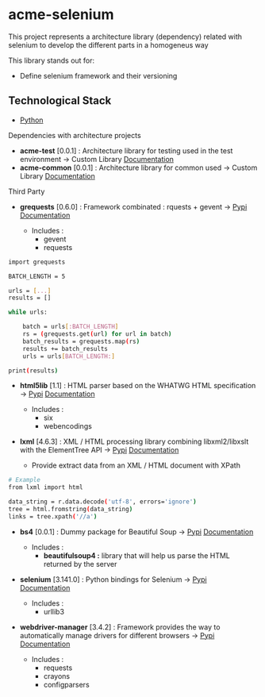 # acme-selenium

This project represents a architecture library (dependency) related with selenium to develop the different parts in a homogeneus way

This library stands out for:

* Define selenium framework and their versioning




## Technological Stack

* [Python](https://www.python.org/)

Dependencies with architecture projects

* **acme-test** [0.0.1] : Architecture library for testing used in the test environment -> Custom Library [Documentation](XXXX)
* **acme-common** [0.0.1] : Architecture library for common used -> Custom Library [Documentation](xxx)

Third Party

* **grequests** [0.6.0] : Framework combinated : rquests + gevent -> [Pypi](https://pypi.org/project/grequests/) [Documentation](https://github.com/spyoungtech/grequests)

  * Includes :
    * gevent
    * requests

```bash
import grequests

BATCH_LENGTH = 5

urls = [...] 
results = []

while urls:

    batch = urls[:BATCH_LENGTH]
    rs = (grequests.get(url) for url in batch)
    batch_results = grequests.map(rs)
    results += batch_results
    urls = urls[BATCH_LENGTH:]

print(results)
```

* **html5lib** [1.1] : HTML parser based on the WHATWG HTML specification -> [Pypi](https://pypi.org/project/html5lib/) [Documentation](https://github.com/html5lib/html5lib-python)

  * Includes :
    * six
    * webencodings

* **lxml** [4.6.3] : XML / HTML processing library combining libxml2/libxslt with the ElementTree API -> [Pypi](https://pypi.org/project/lxml/) [Documentation](https://lxml.de/)

  * Provide extract data from an XML / HTML document with XPath

```bash
# Example
from lxml import html

data_string = r.data.decode('utf-8', errors='ignore')
tree = html.fromstring(data_string)
links = tree.xpath('//a')
```


* **bs4** [0.0.1] : Dummy package for Beautiful Soup -> [Pypi](https://pypi.org/project/bs4/) [Documentation](https://pypi.org/project/beautifulsoup4/)

  * Includes :
    * **beautifulsoup4 :** library that will help us parse the HTML returned by the server

* **selenium** [3.141.0] : Python bindings for Selenium -> [Pypi](https://pypi.org/project/selenium/) [Documentation](https://github.com/SeleniumHQ/selenium/)

  * Includes :
    * urllib3


* **webdriver-manager** [3.4.2] : Framework provides the way to automatically manage drivers for different browsers -> [Pypi](https://pypi.org/project/webdriver-manager/) [Documentation](https://github.com/SergeyPirogov/webdriver_manager)

  * Includes :
    * requests
    * crayons
    * configparsers

